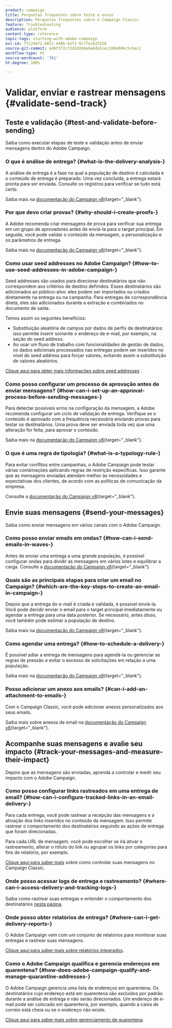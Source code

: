```yaml
---
product: campaign
title: Perguntas frequentes sobre teste e envio
description: Perguntas frequentes sobre o Campaign Classic
feature: Troubleshooting
audience: platform
content-type: reference
topic-tags: starting-with-adobe-campaign
exl-id: 7fc24ef2-b021-440b-b1f2-8c77e2425328
source-git-commit: ad6f3f2cf242d28de9e6da5cec100e096c5cbec2
workflow-type: ht
source-wordcount: '761'
ht-degree: 100%

---
```


# Validar, enviar e rastrear mensagens {#validate-send-track}



## Teste e validação {#test-and-validate-before-sending}

Saiba como executar etapas de teste e validação antes de enviar mensagens dentro do Adobe Campaign.

### O que é análise de entrega? {#what-is-the-delivery-analysis-}

A análise de entrega é a fase na qual a população de destino é calculada e o conteúdo de entrega é preparado. Uma vez concluída, a entrega estará pronta para ser enviada. Consulte os registros para verificar se tudo está certo.

Saiba mais na [documentação do Campaign v8](https://experienceleague.adobe.com/docs/campaign/campaign-v8/send/validate/delivery-analysis.html?lang=pt-BR){target="_blank"}.

### Por que devo criar provas? {#why-should-i-create-proofs-}

A Adobe recomenda criar mensagens de prova para verificar sua entrega em um grupo de aprovadores antes de enviá-la para o target principal. Em seguida, você pode validar o conteúdo da mensagem, a personalização e os parâmetros de entrega.

Saiba mais na [documentação do Campaign v8](https://experienceleague.adobe.com/docs/campaign/campaign-v8/send/validate/preview-and-proof.html?lang=pt-BR){target="_blank"}.

### Como usar seed addresses no Adobe Campaign? {#how-to-use-seed-addresses-in-adobe-campaign-}

Seed addresses são usados para direcionar destinatários que não correspondem aos critérios de destino definidos. Esses destinatários são adicionados ao público-alvo: eles podem ser importados ou criados diretamente na entrega ou na campanha. Para entregas de correspondência direta, eles são adicionados durante a extração e combinados no documento de saída.

Temos assim os seguintes benefícios:

* Substituição aleatória de campos por dados de perfis de destinatários: isso permite inserir somente o endereço de e-mail, por exemplo, na seção do seed address.
* Ao usar um fluxo de trabalho com funcionalidades de gestão de dados, os dados adicionais processados nas entregas podem ser inseridos no nível do seed address para forçar valores, evitando assim a substituição de valores aleatórios.

[Clique aqui para obter mais informações sobre seed addresses](../../delivery/using/about-seed-addresses.md) .

### Como posso configurar um processo de aprovação antes de enviar mensagens? {#how-can-i-set-up-an-approval-process-before-sending-messages-}

Para detectar possíveis erros na configuração da mensagem, a Adobe recomenda configurar um ciclo de validação de entrega. Verifique se o conteúdo é aprovado com a frequência necessária enviando provas para testar os destinatários. Uma prova deve ser enviada toda vez que uma alteração for feita, para aprovar o conteúdo.

Saiba mais na [documentação do Campaign v8](https://experienceleague.adobe.com/docs/campaign/campaign-v8/send/validate/preview-and-proof.html?lang=pt-BR){target="_blank"}.

### O que é uma regra de tipologia? {#what-is-a-typology-rule-}

Para evitar conflitos entre campanhas, o Adobe Campaign pode testar várias combinações aplicando regras de restrição específicas. Isso garante que as mensagens enviadas atendam melhor às necessidades e expectativas dos clientes, de acordo com as políticas de comunicação da empresa.

Consulte a [documentação do Campaign v8](https://experienceleague.adobe.com/docs/campaign/automation/campaign-optimization/campaign-typologies.html?lang=pt-BR){target="_blank"}.

## Envie suas mensagens {#send-your-messages}

Saiba como enviar mensagens em vários canais com o Adobe Campaign.

### Como posso enviar emails em ondas? {#how-can-i-send-emails-in-waves-}

Antes de enviar uma entrega a uma grande população, é possível configurar ondas para dividir as mensagens em vários lotes e equilibrar a carga. Consulte a [documentação do Campaign v8](https://experienceleague.adobe.com/docs/campaign/campaign-v8/send/validate/configure-and-send.html?lang=pt-BR#sending-using-multiple-waves){target="_blank"}.

### Quais são as principais etapas para criar um email no Campaign? {#which-are-the-key-steps-to-create-an-email-in-campaign-}

Depois que a entrega do e-mail é criada e validada, é possível enviá-la. Você pode decidir enviar o email para o target principal imediatamente ou agendar a entrega para uma data posterior. Se necessário, antes disso, você também pode estimar a população de destino.

Saiba mais na [documentação do Campaign v8](https://experienceleague.adobe.com/docs/campaign/campaign-v8/send/validate/preview-and-proof.html?lang=pt-BR){target="_blank"}.

### Como agendar uma entrega? {#how-to-schedule-a-delivery-}

É possível adiar a entrega de mensagens para agendá-la ou gerenciar as regras de pressão e evitar o excesso de solicitações em relação a uma população.

Saiba mais na [documentação do Campaign v8](https://experienceleague.adobe.com/pt-br/docs/campaign/campaign-v8/send/validate/configure-and-send#schedule-delivery-sending){target="_blank"}.

### Posso adicionar um anexo aos emails? {#can-i-add-an-attachment-to-emails-}

Com o Campaign Classic, você pode adicionar anexos personalizados aos seus emails.

Saiba mais sobre anexos de email na [documentação do Campaign v8](https://experienceleague.adobe.com/docs/campaign/campaign-v8/send/emails/attaching-files.html?lang=pt-BR){target="_blank"}.

## Acompanhe suas mensagens e avalie seu impacto {#track-your-messages-and-measure-their-impact}

Depois que as mensagens são enviadas, aprenda a controlar e medir seu impacto com o Adobe Campaign.

### Como posso configurar links rastreados em uma entrega de email? {#how-can-i-configure-tracked-links-in-an-email-delivery-}

Para cada entrega, você pode rastrear a recepção das mensagens e a ativação dos links inseridos no conteúdo da mensagem. Isso permite rastrear o comportamento dos destinatários seguindo as ações de entrega que foram direcionadas.

Para cada URL de mensagem, você pode escolher se irá ativar o rastreamento, alterar o rótulo do link ou agrupar os links por categorias para fins de relatório, por exemplo.

[Clique aqui para saber mais](../../delivery/using/about-message-tracking.md) sobre como controlar suas mensagens no Campaign Classic.

### Onde posso acessar logs de entrega e rastreamento? {#where-can-i-access-delivery-and-tracking-logs-}

Saiba como rastrear suas entregas e entender o comportamento dos destinatários [nesta página](../../delivery/using/delivery-dashboard.md).

### Onde posso obter relatórios de entrega? {#where-can-i-get-delivery-reports-}

O Adobe Campaign vem com um conjunto de relatórios para monitorar suas entregas e rastrear suas mensagens.

[Clique aqui para saber mais sobre relatórios integrados](../../reporting/using/delivery-reports.md).

### Como o Adobe Campaign qualifica e gerencia endereços em quarentena? {#how-does-adobe-campaign-qualify-and-manage-quarantine-addresses-}

O Adobe Campaign gerencia uma lista de endereços em quarentena. Os destinatários cujo endereço está em quarentena são excluídos por padrão durante a análise de entrega e não serão direcionados. Um endereço de e-mail pode ser colocado em quarentena, por exemplo, quando a caixa de correio está cheia ou se o endereço não existe.

[Clique aqui para saber mais sobre gerenciamento de quarentena](../../delivery/using/understanding-quarantine-management.md).
